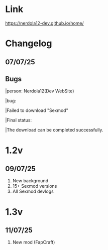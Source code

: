 # Link

https://nerdola12-dev.github.io/home/

# Changelog

## 07/07/25

## Bugs

|person: Nerdola12(Dev WebSite)

|bug:

|Failed to download "Sexmod"

|Final status:

|The download can be completed successfully.

# 1.2v

## 09/07/25

1. New background
2. 15+ Sexmod versions
3. All Sexmod devlogs

# 1.3v

## 11/07/25

1. New mod (FapCraft)
